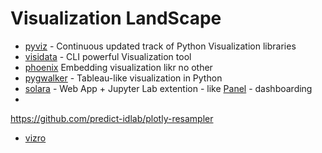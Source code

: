# Visualization LandScape

- [pyviz](https://pyviz.org/overviews/index.html) - Continuous updated track of Python Visualization libraries
- [visidata](https://www.visidata.org/) - CLI powerful Visualization tool
- [phoenix](https://github.com/Arize-ai/phoenix) Embedding visualization likr no other
- [pygwalker](https://github.com/Kanaries/pygwalker) - Tableau-like visualization in Python
- [solara](https://github.com/widgetti/solara) - Web App + Jupyter Lab extention - like [Panel](https://github.com/holoviz/panel) - dashboarding
- 
https://github.com/predict-idlab/plotly-resampler

- [vizro](https://github.com/mckinsey/vizro)
